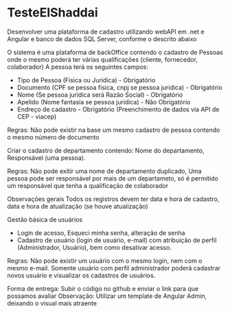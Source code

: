 # TesteElShaddai

Desenvolver uma plataforma de cadastro utilizando webAPI em .net e Angular e banco de dados SQL Server, conforme o descrito abaixo

O sistema é uma plataforma de backOffice contendo o cadastro de Pessoas onde o mesmo poderá ter várias qualificações (cliente, fornecedor, colaborador)
 A pessoa terá os seguintes campos:
 - Tipo de Pessoa (Fisica ou Juridica) - Obrigatório
 - Documento (CPF se pessoa fisica, cnpj se pessoa juridica) - Obrigatório
 - Nome (Se pessoa juridica será Razão Social) - Obrigatório
 - Apelido (Nome fantasia se pessoa juridica) - Não Obrigatório
 - Endreço de cadastro - Obrigatório (Preenchimento de dados via API de CEP - viacep)
 
 
Regras:
 Não pode existir na base um mesmo cadastro de pessoa contendo o mesmo número de documento
 
Criar o cadastro de departamento contendo:
 Nome do departamento, Responsável (uma pessoa).
 
Regras:
 Não pode exitir uma nome de departamento duplicado, Uma pessoa pode ser responsável por mais de um departameto, só é permitido um responsável que tenha a qualificação de colaborador
 
Observações gerais
Todos os registros devem ter data e hora de cadastro, data e hora de atualização (se houve atualização) 

Gestão básica de usuários
 - Login de acesso, Esqueci minha senha, alteração de senha
 - Cadastro de usuário (login de usuário, e-mail) com atribuição de perfil (Administrador, Usuário), bem como desativar acesso.

Regras:
Não pode existir um usuário com o mesmo login, nem com o mesmo e-mail.
Somente usuário com perfil administrador poderá cadastrar novos usuário e visualizar os cadastros de usuários.


Forma de entrega:
Subir o código no github e enviar o link para que possamos avaliar
Observação:
Utilizar um template de Angular Admin, deixando o visual mais atraente
